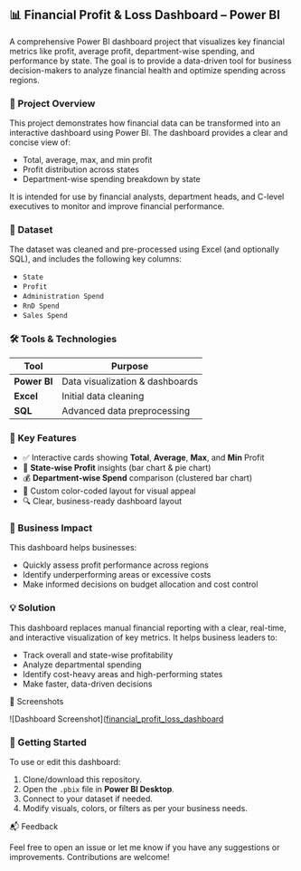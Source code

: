 ## 📊 Financial Profit & Loss Dashboard – Power BI

A comprehensive Power BI dashboard project that visualizes key financial metrics like profit, average profit, department-wise spending, and performance by state. The goal is to provide a data-driven tool for business decision-makers to analyze financial health and optimize spending across regions.


### 🧩 Project Overview

This project demonstrates how financial data can be transformed into an interactive dashboard using Power BI. The dashboard provides a clear and concise view of:
- Total, average, max, and min profit
- Profit distribution across states
- Department-wise spending breakdown by state

It is intended for use by financial analysts, department heads, and C-level executives to monitor and improve financial performance.


### 📁 Dataset

The dataset was cleaned and pre-processed using Excel (and optionally SQL), and includes the following key columns:
- `State`
- `Profit`
- `Administration Spend`
- `RnD Spend`
- `Sales Spend`


### 🛠 Tools & Technologies

| Tool         | Purpose                              |
|--------------|--------------------------------------|
| **Power BI** | Data visualization & dashboards      |
| **Excel**    | Initial data cleaning                |
| **SQL**      | Advanced data preprocessing          |



### 📌 Key Features

- ✅ Interactive cards showing **Total**, **Average**, **Max**, and **Min** Profit
- 📍 **State-wise Profit** insights (bar chart & pie chart)
- 💰 **Department-wise Spend** comparison (clustered bar chart)
- 🎨 Custom color-coded layout for visual appeal
- 🔍 Clear, business-ready dashboard layout



### 📌 Business Impact

This dashboard helps businesses:
- Quickly assess profit performance across regions
- Identify underperforming areas or excessive costs
- Make informed decisions on budget allocation and cost control


### 💡 Solution

This dashboard replaces manual financial reporting with a clear, real-time, and interactive visualization of key metrics. It helps business leaders to:

- Track overall and state-wise profitability
- Analyze departmental spending
- Identify cost-heavy areas and high-performing states
- Make faster, data-driven decisions



📸 Screenshots

![Dashboard Screenshot]([financial_profit_loss_dashboard](https://github.com/Monishwaran-sk/financial-profit-loss-dashboard/blob/main/screenshots/financial_profit_loss_dashboard.png)



### 🚀 Getting Started

To use or edit this dashboard:
1. Clone/download this repository.
2. Open the `.pbix` file in **Power BI Desktop**.
3. Connect to your dataset if needed.
4. Modify visuals, colors, or filters as per your business needs.



  
📬 Feedback

Feel free to open an issue or let me know if you have any suggestions or improvements. Contributions are welcome!

